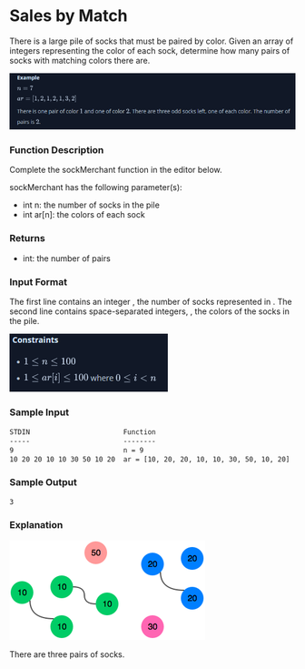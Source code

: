 # Sales by Match

There is a large pile of socks that must be paired by color. Given an array of integers representing the color of each sock, determine how many pairs of socks with matching colors there are.

![Alt text](images/image.png)

### Function Description

Complete the sockMerchant function in the editor below.

sockMerchant has the following parameter(s):

- int n: the number of socks in the pile
- int ar[n]: the colors of each sock

### Returns

- int: the number of pairs

### Input Format

The first line contains an integer
, the number of socks represented in .
The second line contains space-separated integers, , the colors of the socks in the pile.

![Alt text](images/image-1.png)

### Sample Input

    STDIN                       Function
    -----                       --------
    9                           n = 9
    10 20 20 10 10 30 50 10 20  ar = [10, 20, 20, 10, 10, 30, 50, 10, 20]

### Sample Output

    3

### Explanation

![Alt text](images/1474122392-c7b9097430-sock.png)

There are three pairs of socks.
